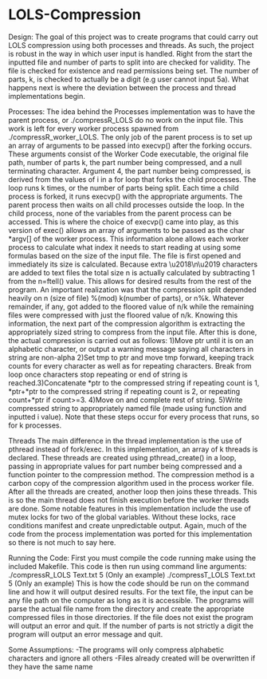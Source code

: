# LOLS-Compression
Design:
The goal of this project was to create programs that could carry out LOLS compression using
both processes and threads. As such, the project is robust in the way in which user input is
handled. Right from the start the inputted file and number of parts to split into are checked for
validity. The file is checked for existence and read permissions being set. The number of parts,
k, is checked to actually be a digit (e.g user cannot input 5a). What happens next is where the
deviation between the process and thread implementations begin.

Processes:
The idea behind the Processes implementation was to have the parent process, or
./compressR_LOLS do no work on the input file. This work is left for every worker process
spawned from ./compressR_worker_LOLS. The only job of the parent process is to set up an
array of arguments to be passed into execvp() after the forking occurs. These arguments consist
of the Worker Code executable, the original file path, number of parts k, the part number being
compressed, and a null terminating character. Argument 4, the part number being compressed,
is derived from the values of i in a for loop that forks the child processes. The loop runs k times,
or the number of parts being split. Each time a child process is forked, it runs execvp() with the
appropriate arguments. The parent process then waits on all child processes outside the loop.
In the child process, none of the variables from the parent process can be accessed. This is
where the choice of execvp() came into play, as this version of exec() allows an array of
arguments to be passed as the char *argv[] of the worker process. This information alone
allows each worker process to calculate what index it needs to start reading at using some
formulas based on the size of the input file. The file is first opened and immediately its size is
calculated. Because extra \u2018\n\u2019 characters are added to text files the total size n is actually
calculated by subtracting 1 from the n=ftell() value. This allows for desired results from the rest
of the program. An important realization was that the compression split depended heavily on n
(size of file) %(mod) k(number of parts), or n%k. Whatever remainder, if any, got added to the
floored value of n/k while the remaining files were compressed with just the floored value of
n/k.
Knowing this information, the next part of the compression algorithm is extracting the
appropriately sized string to compress from the input file.
After this is done, the actual compression is carried out as follows:
1)Move ptr until it is on an alphabetic character, or output a warning message saying all
characters in string are non-alpha
2)Set tmp to ptr and move tmp forward, keeping track counts for every character as well as for
repeating characters. Break from loop once characters stop repeating or end of string is
reached.3)Concatenate *ptr to the compressed string if repeating count is 1, *ptr+*ptr to the
compressed string if repeating count is 2, or repeating count+*ptr if count>=3.
4)Move on and complete rest of string.
5)Write compressed string to appropriately named file (made using function and inputted i
value).
Note that these steps occur for every process that runs, so for k processes.

Threads
The main difference in the thread implementation is the use of pthread instead of fork/exec. In
this implementation, an array of k threads is declared. These threads are created using
pthread_create() in a loop, passing in appropriate values for part number being compressed
and a function pointer to the compression method. The compression method is a carbon copy
of the compression algorithm used in the process worker file. After all the threads are created,
another loop then joins these threads. This is so the main thread does not finish execution
before the worker threads are done. Some notable features in this implementation include the
use of mutex locks for two of the global variables. Without these locks, race conditions manifest
and create unpredictable output. Again, much of the code from the process implementation
was ported for this implementation so there is not much to say here.

Running the Code:
First you must compile the code running make using the included Makefile. This code is then
run using command line arguments:
./compressR_LOLS Text.txt 5 (Only an example)
./compressT_LOLS Text.txt 5 (Only an example)
This is how the code should be run on the command line and how it will output desired results.
For the text file, the input can be any file path on the computer as long as it is accessible. The
programs will parse the actual file name from the directory and create the appropriate
compressed files in those directories. If the file does not exist the program will output an error
and quit. If the number of parts is not strictly a digit the program will output an error message
and quit.

Some Assumptions:
-The programs will only compress alphabetic characters and ignore all others
-Files already created will be overwritten if they have the same name
